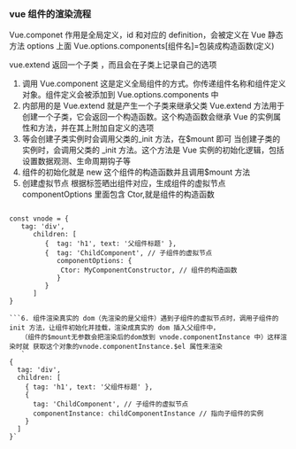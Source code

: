 ### vue 组件的渲染流程

Vue.componet 作用是全局定义，id 和对应的 definition，会被定义在 Vue 静态方法 options 上面
Vue.options.components[组件名]=包装成构造函数(定义)

vue.extend 返回一个子类 ，而且会在子类上记录自己的选项

1. 调用 Vue.component
   这是定义全局组件的方式。你传递组件名称和组件定义对象。组件定义会被添加到 Vue.options.components 中
2. 内部用的是 Vue.extend 就是产生一个子类来继承父类
   Vue.extend 方法用于创建一个子类，它会返回一个构造函数。这个构造函数会继承 Vue 的实例属性和方法，并在其上附加自定义的选项
3. 等会创建子类实例时会调用父类的\_init 方法，在$mount 即可
   当创建子类的实例时，会调用父类的 \_init 方法。这个方法是 Vue 实例的初始化逻辑，包括设置数据观测、生命周期钩子等
4. 组件的初始化就是 new 这个组件的构造函数并且调用$mount 方法
5. 创建虚拟节点 根据标签晒出组件对应，生成组件的虚拟节点 componentOptions 里面包含 Ctor,就是组件的构造函数

````JS

const vnode = {
   tag: 'div',
      children: [
         {  tag: 'h1', text: '父组件标题' },
         {  tag: 'ChildComponent', // 子组件的虚拟节点
            componentOptions: {
             Ctor: MyComponentConstructor, // 组件的构造函数
            }
         }
      ]
}

```6. 组件渲染真实的 dom（先渲染的是父组件）遇到子组件的虚拟节点时，调用子组件的 init 方法，让组件初始化并挂载，渲染成真实的 dom 插入父组件中，
   （组件的$mount无参数会把渲染后的dom放到 vnode.componentInstance 中）这样渲染时就 获取这个对象的vnode.componentInstance.$el 属性来渲染
   `
{
  tag: 'div',
  children: [
    { tag: 'h1', text: '父组件标题' },
    {
      tag: 'ChildComponent', // 子组件的虚拟节点
      componentInstance: childComponentInstance // 指向子组件的实例
    }
  ]
}`
````
